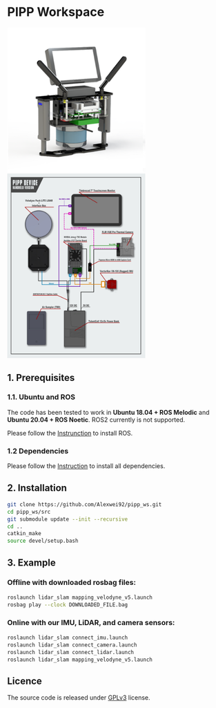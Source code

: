 # PIPP Workspace

<img src="figures/handheld.png" width="320">

<img src="figures/wiring.jpg" width="320">

## 1. Prerequisites
### 1.1. Ubuntu and ROS

The code has been tested to work in **Ubuntu 18.04 + ROS Melodic** and **Ubuntu 20.04 + ROS Noetic**. ROS2 currently is not supported.

Please follow the [Instrunction](http://wiki.ros.org/ROS/Installation) to install ROS.

### 1.2 Dependencies

Please follow the [Instruction](https://github.com/Alexwei92/lidar_slam.git) to install all dependencies.

## 2. Installation

```bash
git clone https://github.com/Alexwei92/pipp_ws.git
cd pipp_ws/src
git submodule update --init --recursive
cd ..
catkin_make
source devel/setup.bash
```

## 3. Example
### Offline with downloaded rosbag files:
```bash
roslaunch lidar_slam mapping_velodyne_v5.launch
rosbag play --clock DOWNLOADED_FILE.bag
```
### Online with our IMU, LiDAR, and camera sensors:
```bash
roslaunch lidar_slam connect_imu.launch
roslaunch lidar_slam connect_camera.launch
roslaunch lidar_slam connect_lidar.launch
roslaunch lidar_slam mapping_velodyne_v5.launch
```

## Licence

The source code is released under [GPLv3](http://www.gnu.org/licenses/) license.
